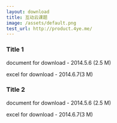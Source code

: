 ```yaml
---
layout: download
title: 互动云课题
image: /assets/default.png
test_url: http://product.4ye.me/
---
```


### Title 1
document for download - 2014.5.6 (2.5 M)

excel for download - 2014.6.7(3 M)

### Title 2
document for download - 2014.5.6 (2.5 M)

excel for download - 2014.6.7(3 M)
